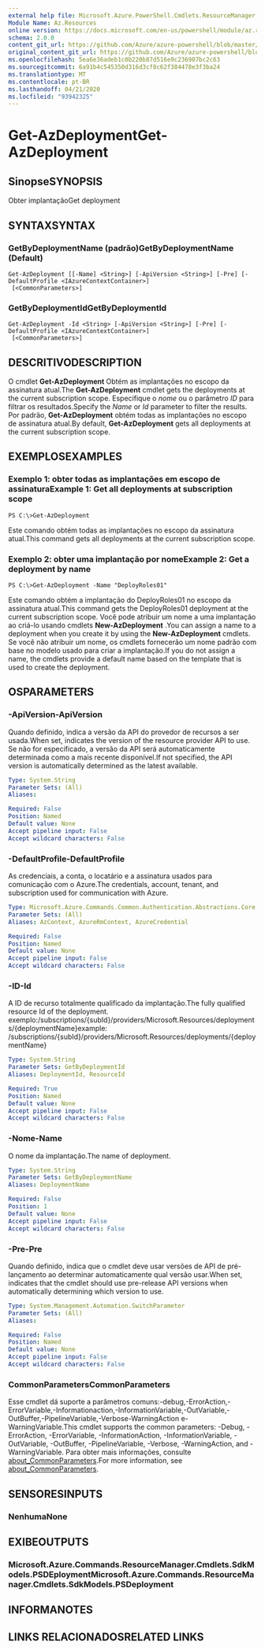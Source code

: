 ```yaml
---
external help file: Microsoft.Azure.PowerShell.Cmdlets.ResourceManager.dll-Help.xml
Module Name: Az.Resources
online version: https://docs.microsoft.com/en-us/powershell/module/az.resources/get-azdeployment
schema: 2.0.0
content_git_url: https://github.com/Azure/azure-powershell/blob/master/src/Resources/Resources/help/Get-AzDeployment.md
original_content_git_url: https://github.com/Azure/azure-powershell/blob/master/src/Resources/Resources/help/Get-AzDeployment.md
ms.openlocfilehash: 5ea6e36adeb1c0b220b87d516e9c236907bc2c63
ms.sourcegitcommit: 6a91b4c545350d316d3cf8c62f384478e3f3ba24
ms.translationtype: MT
ms.contentlocale: pt-BR
ms.lasthandoff: 04/21/2020
ms.locfileid: "93942325"
---
```

# <span data-ttu-id="f25d8-101">Get-AzDeployment</span><span class="sxs-lookup"><span data-stu-id="f25d8-101">Get-AzDeployment</span></span>

## <span data-ttu-id="f25d8-102">Sinopse</span><span class="sxs-lookup"><span data-stu-id="f25d8-102">SYNOPSIS</span></span>
<span data-ttu-id="f25d8-103">Obter implantação</span><span class="sxs-lookup"><span data-stu-id="f25d8-103">Get deployment</span></span>

## <span data-ttu-id="f25d8-104">SYNTAX</span><span class="sxs-lookup"><span data-stu-id="f25d8-104">SYNTAX</span></span>

### <span data-ttu-id="f25d8-105">GetByDeploymentName (padrão)</span><span class="sxs-lookup"><span data-stu-id="f25d8-105">GetByDeploymentName (Default)</span></span>
```
Get-AzDeployment [[-Name] <String>] [-ApiVersion <String>] [-Pre] [-DefaultProfile <IAzureContextContainer>]
 [<CommonParameters>]
```

### <span data-ttu-id="f25d8-106">GetByDeploymentId</span><span class="sxs-lookup"><span data-stu-id="f25d8-106">GetByDeploymentId</span></span>
```
Get-AzDeployment -Id <String> [-ApiVersion <String>] [-Pre] [-DefaultProfile <IAzureContextContainer>]
 [<CommonParameters>]
```

## <span data-ttu-id="f25d8-107">DESCRITIVO</span><span class="sxs-lookup"><span data-stu-id="f25d8-107">DESCRIPTION</span></span>
<span data-ttu-id="f25d8-108">O cmdlet **Get-AzDeployment** Obtém as implantações no escopo da assinatura atual.</span><span class="sxs-lookup"><span data-stu-id="f25d8-108">The **Get-AzDeployment** cmdlet gets the deployments at the current subscription scope.</span></span>
<span data-ttu-id="f25d8-109">Especifique o *nome* ou o parâmetro *ID* para filtrar os resultados.</span><span class="sxs-lookup"><span data-stu-id="f25d8-109">Specify the *Name* or *Id* parameter to filter the results.</span></span>
<span data-ttu-id="f25d8-110">Por padrão, **Get-AzDeployment** obtém todas as implantações no escopo de assinatura atual.</span><span class="sxs-lookup"><span data-stu-id="f25d8-110">By default, **Get-AzDeployment** gets all deployments at the current subscription scope.</span></span>

## <span data-ttu-id="f25d8-111">EXEMPLOS</span><span class="sxs-lookup"><span data-stu-id="f25d8-111">EXAMPLES</span></span>

### <span data-ttu-id="f25d8-112">Exemplo 1: obter todas as implantações em escopo de assinatura</span><span class="sxs-lookup"><span data-stu-id="f25d8-112">Example 1: Get all deployments at subscription scope</span></span>
```
PS C:\>Get-AzDeployment
```

<span data-ttu-id="f25d8-113">Este comando obtém todas as implantações no escopo da assinatura atual.</span><span class="sxs-lookup"><span data-stu-id="f25d8-113">This command gets all deployments at the current subscription scope.</span></span>

### <span data-ttu-id="f25d8-114">Exemplo 2: obter uma implantação por nome</span><span class="sxs-lookup"><span data-stu-id="f25d8-114">Example 2: Get a deployment by name</span></span>
```
PS C:\>Get-AzDeployment -Name "DeployRoles01"
```

<span data-ttu-id="f25d8-115">Este comando obtém a implantação do DeployRoles01 no escopo da assinatura atual.</span><span class="sxs-lookup"><span data-stu-id="f25d8-115">This command gets the DeployRoles01 deployment at the current subscription scope.</span></span>
<span data-ttu-id="f25d8-116">Você pode atribuir um nome a uma implantação ao criá-lo usando cmdlets **New-AzDeployment** .</span><span class="sxs-lookup"><span data-stu-id="f25d8-116">You can assign a name to a deployment when you create it by using the **New-AzDeployment** cmdlets.</span></span>
<span data-ttu-id="f25d8-117">Se você não atribuir um nome, os cmdlets fornecerão um nome padrão com base no modelo usado para criar a implantação.</span><span class="sxs-lookup"><span data-stu-id="f25d8-117">If you do not assign a name, the cmdlets provide a default name based on the template that is used to create the deployment.</span></span>

## <span data-ttu-id="f25d8-118">OS</span><span class="sxs-lookup"><span data-stu-id="f25d8-118">PARAMETERS</span></span>

### <span data-ttu-id="f25d8-119">-ApiVersion</span><span class="sxs-lookup"><span data-stu-id="f25d8-119">-ApiVersion</span></span>
<span data-ttu-id="f25d8-120">Quando definido, indica a versão da API do provedor de recursos a ser usada.</span><span class="sxs-lookup"><span data-stu-id="f25d8-120">When set, indicates the version of the resource provider API to use.</span></span>
<span data-ttu-id="f25d8-121">Se não for especificado, a versão da API será automaticamente determinada como a mais recente disponível.</span><span class="sxs-lookup"><span data-stu-id="f25d8-121">If not specified, the API version is automatically determined as the latest available.</span></span>

```yaml
Type: System.String
Parameter Sets: (All)
Aliases:

Required: False
Position: Named
Default value: None
Accept pipeline input: False
Accept wildcard characters: False
```

### <span data-ttu-id="f25d8-122">-DefaultProfile</span><span class="sxs-lookup"><span data-stu-id="f25d8-122">-DefaultProfile</span></span>
<span data-ttu-id="f25d8-123">As credenciais, a conta, o locatário e a assinatura usados para comunicação com o Azure.</span><span class="sxs-lookup"><span data-stu-id="f25d8-123">The credentials, account, tenant, and subscription used for communication with Azure.</span></span>

```yaml
Type: Microsoft.Azure.Commands.Common.Authentication.Abstractions.Core.IAzureContextContainer
Parameter Sets: (All)
Aliases: AzContext, AzureRmContext, AzureCredential

Required: False
Position: Named
Default value: None
Accept pipeline input: False
Accept wildcard characters: False
```

### <span data-ttu-id="f25d8-124">-ID</span><span class="sxs-lookup"><span data-stu-id="f25d8-124">-Id</span></span>
<span data-ttu-id="f25d8-125">A ID de recurso totalmente qualificado da implantação.</span><span class="sxs-lookup"><span data-stu-id="f25d8-125">The fully qualified resource Id of the deployment.</span></span>
<span data-ttu-id="f25d8-126">exemplo:/subscriptions/{subId}/providers/Microsoft.Resources/deployments/{deploymentName}</span><span class="sxs-lookup"><span data-stu-id="f25d8-126">example: /subscriptions/{subId}/providers/Microsoft.Resources/deployments/{deploymentName}</span></span>

```yaml
Type: System.String
Parameter Sets: GetByDeploymentId
Aliases: DeploymentId, ResourceId

Required: True
Position: Named
Default value: None
Accept pipeline input: False
Accept wildcard characters: False
```

### <span data-ttu-id="f25d8-127">-Nome</span><span class="sxs-lookup"><span data-stu-id="f25d8-127">-Name</span></span>
<span data-ttu-id="f25d8-128">O nome da implantação.</span><span class="sxs-lookup"><span data-stu-id="f25d8-128">The name of deployment.</span></span>

```yaml
Type: System.String
Parameter Sets: GetByDeploymentName
Aliases: DeploymentName

Required: False
Position: 1
Default value: None
Accept pipeline input: False
Accept wildcard characters: False
```

### <span data-ttu-id="f25d8-129">-Pre</span><span class="sxs-lookup"><span data-stu-id="f25d8-129">-Pre</span></span>
<span data-ttu-id="f25d8-130">Quando definido, indica que o cmdlet deve usar versões de API de pré-lançamento ao determinar automaticamente qual versão usar.</span><span class="sxs-lookup"><span data-stu-id="f25d8-130">When set, indicates that the cmdlet should use pre-release API versions when automatically determining which version to use.</span></span>

```yaml
Type: System.Management.Automation.SwitchParameter
Parameter Sets: (All)
Aliases:

Required: False
Position: Named
Default value: None
Accept pipeline input: False
Accept wildcard characters: False
```

### <span data-ttu-id="f25d8-131">CommonParameters</span><span class="sxs-lookup"><span data-stu-id="f25d8-131">CommonParameters</span></span>
<span data-ttu-id="f25d8-132">Esse cmdlet dá suporte a parâmetros comuns:-debug,-ErrorAction,-ErrorVariable,-Informationaction,-InformationVariable,-OutVariable,-OutBuffer,-PipelineVariable,-Verbose-WarningAction e-WarningVariable.</span><span class="sxs-lookup"><span data-stu-id="f25d8-132">This cmdlet supports the common parameters: -Debug, -ErrorAction, -ErrorVariable, -InformationAction, -InformationVariable, -OutVariable, -OutBuffer, -PipelineVariable, -Verbose, -WarningAction, and -WarningVariable.</span></span> <span data-ttu-id="f25d8-133">Para obter mais informações, consulte [about_CommonParameters](http://go.microsoft.com/fwlink/?LinkID=113216).</span><span class="sxs-lookup"><span data-stu-id="f25d8-133">For more information, see [about_CommonParameters](http://go.microsoft.com/fwlink/?LinkID=113216).</span></span>

## <span data-ttu-id="f25d8-134">SENSORES</span><span class="sxs-lookup"><span data-stu-id="f25d8-134">INPUTS</span></span>

### <span data-ttu-id="f25d8-135">Nenhuma</span><span class="sxs-lookup"><span data-stu-id="f25d8-135">None</span></span>

## <span data-ttu-id="f25d8-136">EXIBE</span><span class="sxs-lookup"><span data-stu-id="f25d8-136">OUTPUTS</span></span>

### <span data-ttu-id="f25d8-137">Microsoft.Azure.Commands.ResourceManager.Cmdlets.SdkModels.PSDEployment</span><span class="sxs-lookup"><span data-stu-id="f25d8-137">Microsoft.Azure.Commands.ResourceManager.Cmdlets.SdkModels.PSDeployment</span></span>

## <span data-ttu-id="f25d8-138">INFORMA</span><span class="sxs-lookup"><span data-stu-id="f25d8-138">NOTES</span></span>

## <span data-ttu-id="f25d8-139">LINKS RELACIONADOS</span><span class="sxs-lookup"><span data-stu-id="f25d8-139">RELATED LINKS</span></span>
